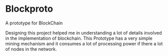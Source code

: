 # Blockproto
A prototype for BlockChain


  Designing this project helped me in understanding a lot of details involved in the implementation of blockchain.
  This Prototype has a very simple mining mechanism and it consumes a lot of processing power if there a lot of nodes in the network.
